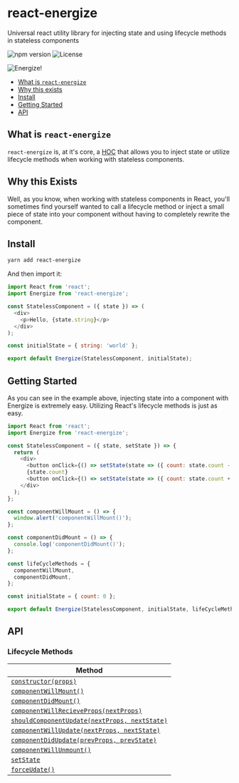 # react-energize
Universal react utility library for injecting state and using lifecycle methods in stateless components

![npm version](https://badge.fury.io/js/react-energize.svg) ![License](https://camo.githubusercontent.com/b4ffb1cf6bd5c0dcc6ec71502aac345d6c0b6928/68747470733a2f2f696d672e736869656c64732e696f2f6e706d2f6c2f7572716c2e737667)

![Energize!](https://media.giphy.com/media/QhcPmeqippizS/giphy.gif)

- [What is `react-energize`](#what-is-energize)
- [Why this exists](#why-this-exists)
- [Install](#install)
- [Getting Started](#getting-started)
- [API](#api)

## What is `react-energize`
`react-energize` is, at it's core, a [HOC](https://reactjs.org/docs/higher-order-components.html) that allows you to inject state or utilize lifecycle methods when working with stateless components.

## Why this Exists
Well, as you know, when working with stateless components in React, you'll sometimes find yourself wanted to call a lifecycle method or inject a small piece of state into your component without having to completely rewrite the component.

## Install
```sh
yarn add react-energize
```

And then import it:
```js
import React from 'react';
import Energize from 'react-energize';

const StatelessComponent = ({ state }) => (
  <div>
    <p>Hello, {state.string}</p>
  </div>
);

const initialState = { string: 'world' };

export default Energize(StatelessComponent, initialState);
```

## Getting Started
As you can see in the example above, injecting state into a component with Energize is extremely easy. Utilizing React's lifecycle methods is just as easy.

```js
import React from 'react';
import Energize from 'react-energize';

const StatelessComponent = ({ state, setState }) => {
  return (
    <div>
      <button onClick={() => setState(state => ({ count: state.count - 1 }))}>-</button>
      {state.count}
      <button onClick={() => setState(state => ({ count: state.count + 1 }))}>+</button>
    </div>
  );
};

const componentWillMount = () => {
  window.alert('componentWillMount()');
};

const componentDidMount = () => {
  console.log('componentDidMount()');
};

const lifeCycleMethods = {
  componentWillMount,
  componentDidMount,
};

const initialState = { count: 0 };

export default Energize(StatelessComponent, initialState, lifeCycleMethods);
```

## API

### Lifecycle Methods

| Method |
| ---------------- |
| [`constructor(props)`](https://reactjs.org/docs/react-component.html#constructor) |
| [`componentWillMount()`](https://reactjs.org/docs/react-component.html#componentwillmount) |
| [`componentDidMount()`](https://reactjs.org/docs/react-component.html#componentdidmount) |
| [`componentWillRecieveProps(nextProps)`](https://reactjs.org/docs/react-component.html#componentwillreceiveprops) |
| [`shouldComponentUpdate(nextProps, nextState)`](https://reactjs.org/docs/react-component.html#shouldcomponentupdate) |
| [`componentWillUpdate(nextProps, nextState)`](https://reactjs.org/docs/react-component.html#componentwillupdate) |
| [`componentDidUpdate(prevProps, prevState)`]() |
| [`componentWillUnmount()`]() |
| [`setState`]() |
| [`forceUdate()`]() |

